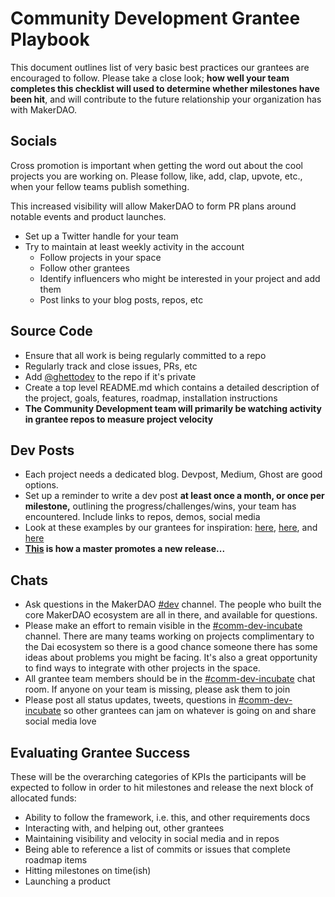 # Community Development Grantee Playbook

This document outlines list of very basic best practices our grantees are encouraged to follow. Please take a close look; **how well your team completes this checklist will used to determine whether milestones have been hit**, and will contribute to the future relationship your organization has with MakerDAO.

## Socials
Cross promotion is important when getting the word out about the cool projects you are working on. Please follow, like, add, clap, upvote, etc., when your fellow teams publish something.

This increased visibility will allow MakerDAO to form PR plans around notable events and product launches.

* Set up a Twitter handle for your team
* Try to maintain at least weekly activity in the account
  * Follow projects in your space
  * Follow other grantees
  * Identify influencers who might be interested in your project and add them
  * Post links to your blog posts, repos, etc

## Source Code
* Ensure that all work is being regularly committed to a repo
 * Regularly track and close issues, PRs, etc
* Add [@ghettodev](https://github.com/ghettodev) to the repo if it's private
* Create a top level README.md which contains a detailed description of the project, goals, features, roadmap, installation instructions
* **The Community Development team will primarily be watching activity in grantee repos to measure project velocity**

## Dev Posts
* Each project needs a dedicated blog. Devpost, Medium, Ghost are good options.
* Set up a reminder to write a dev post **at least once a month, or once per milestone,** outlining the progress/challenges/wins, your team has encountered. Include links to repos, demos, social media
 * Look at these examples by our grantees for inspiration: [here](https://medium.com/@david.brian.ethier/did-crypto-just-become-useful-34d9804d5b5d), [here](https://medium.com/gitcoin/ethereum-in-emerging-economies-b235f8dac2f2), and [here](https://medium.com/daipos/every-day-crypto-with-xdai-a832b051a65)
 *   **[This](https://twitter.com/austingriffith/status/1081212830525808640) is how a master promotes a new release...**

## Chats
* Ask questions in the MakerDAO [#dev](https://chat.makerdao.com/channel/dev) channel. The people who built the core MakerDAO ecosystem are all in there, and available for questions.
* Please make an effort to remain visible in the [#comm-dev-incubate](https://chat.makerdao.com/group/comm-dev-incubate) channel. There are many teams working on projects complimentary to the Dai ecosystem so there is a good chance someone there has some ideas about problems you might be facing. It's also a great opportunity to find ways to integrate with other projects in the space.
* All grantee team members should be in the [#comm-dev-incubate](https://chat.makerdao.com/group/comm-dev-incubate) chat room. If anyone on your team is missing, please ask them to join
 * Please post all status updates, tweets, questions in [#comm-dev-incubate](https://chat.makerdao.com/group/comm-dev-incubate) so other grantees can jam on whatever is going on and share social media love

## Evaluating Grantee Success
These will be the overarching categories of KPIs the participants will be expected to follow in order to hit milestones and release the next block of allocated funds:

* Ability to follow the framework, i.e. this, and other requirements docs
* Interacting with, and helping out, other grantees
* Maintaining visibility and velocity in social media and in repos
* Being able to reference a list of commits or issues that complete roadmap items
* Hitting milestones on time(ish)
* Launching a product
